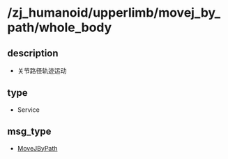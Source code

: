 # /zj_humanoid/upperlimb/movej_by_path/whole_body

## description
- 关节路径轨迹运动

## type
- Service

## msg_type
- [MoveJByPath ](../../../../zj_humanoid_types.md#MoveJByPath )

